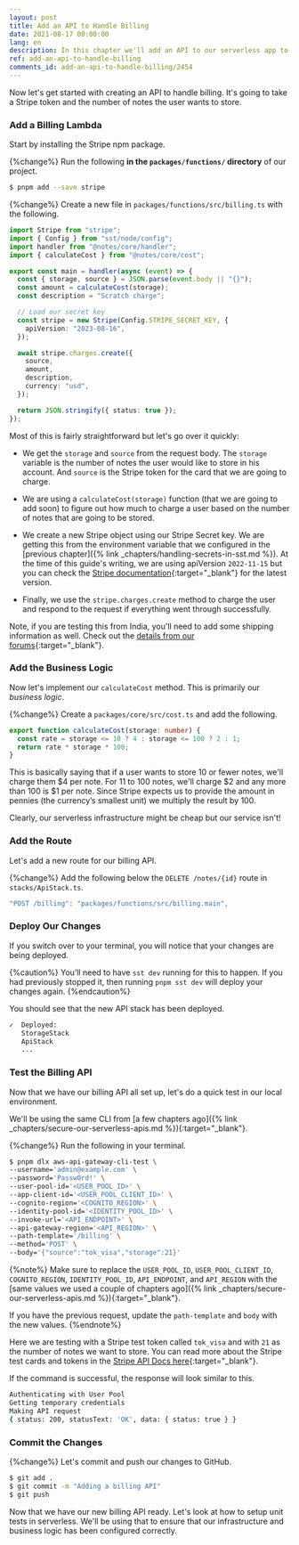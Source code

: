 ```yaml
---
layout: post
title: Add an API to Handle Billing
date: 2021-08-17 00:00:00
lang: en
description: In this chapter we'll add an API to our serverless app to handle billing. We'll use the Stripe npm package in our Lambda function to charge a credit card.
ref: add-an-api-to-handle-billing
comments_id: add-an-api-to-handle-billing/2454
---
```


Now let's get started with creating an API to handle billing. It's going to take a Stripe token and the number of notes the user wants to store.

### Add a Billing Lambda

Start by installing the Stripe npm package.

{%change%} Run the following **in the `packages/functions/` directory** of our project.

```bash
$ pnpm add --save stripe
```

{%change%} Create a new file in `packages/functions/src/billing.ts` with the following.

```typescript
import Stripe from "stripe";
import { Config } from "sst/node/config";
import handler from "@notes/core/handler";
import { calculateCost } from "@notes/core/cost";

export const main = handler(async (event) => {
  const { storage, source } = JSON.parse(event.body || "{}");
  const amount = calculateCost(storage);
  const description = "Scratch charge";

  // Load our secret key
  const stripe = new Stripe(Config.STRIPE_SECRET_KEY, {
    apiVersion: "2023-08-16",
  });

  await stripe.charges.create({
    source,
    amount,
    description,
    currency: "usd",
  });

  return JSON.stringify({ status: true });
});
```

Most of this is fairly straightforward but let's go over it quickly:

- We get the `storage` and `source` from the request body. The `storage` variable is the number of notes the user would like to store in his account. And `source` is the Stripe token for the card that we are going to charge.

- We are using a `calculateCost(storage)` function (that we are going to add soon) to figure out how much to charge a user based on the number of notes that are going to be stored.

- We create a new Stripe object using our Stripe Secret key. We are getting this from the environment variable that we configured in the [previous chapter]({% link _chapters/handling-secrets-in-sst.md %}). At the time of this guide's writing, we are using apiVersion `2022-11-15` but you can check the [Stripe documentation](https://stripe.com/docs/api/versioning){:target="_blank"} for the latest version.

- Finally, we use the `stripe.charges.create` method to charge the user and respond to the request if everything went through successfully.

Note, if you are testing this from India, you'll need to add some shipping information as well. Check out the [details from our forums](https://discourse.sst.dev/t/test-the-billing-api/172/20){:target="_blank"}.

### Add the Business Logic

Now let's implement our `calculateCost` method. This is primarily our _business logic_.

{%change%} Create a `packages/core/src/cost.ts` and add the following.

```typescript
export function calculateCost(storage: number) {
  const rate = storage <= 10 ? 4 : storage <= 100 ? 2 : 1;
  return rate * storage * 100;
}
```

This is basically saying that if a user wants to store 10 or fewer notes, we'll charge them $4 per note. For 11 to 100 notes, we'll charge $2 and any more than 100 is $1 per note. Since Stripe expects us to provide the amount in pennies (the currency’s smallest unit) we multiply the result by 100.

Clearly, our serverless infrastructure might be cheap but our service isn't!

### Add the Route

Let's add a new route for our billing API.

{%change%} Add the following below the `DELETE /notes/{id}` route in `stacks/ApiStack.ts`.

```typescript
"POST /billing": "packages/functions/src/billing.main",
```

### Deploy Our Changes

If you switch over to your terminal, you will notice that your changes are being deployed.

{%caution%}
You’ll need to have `sst dev` running for this to happen. If you had previously stopped it, then running `pnpm sst dev` will deploy your changes again.
{%endcaution%}

You should see that the new API stack has been deployed.

```bash
✓  Deployed:
   StorageStack
   ApiStack
   ...
```

### Test the Billing API

Now that we have our billing API all set up, let's do a quick test in our local environment.

We'll be using the same CLI from [a few chapters ago]({% link _chapters/secure-our-serverless-apis.md %}){:target="_blank"}.

{%change%} Run the following in your terminal.

```bash
$ pnpm dlx aws-api-gateway-cli-test \
--username='admin@example.com' \
--password='Passw0rd!' \
--user-pool-id='<USER_POOL_ID>' \
--app-client-id='<USER_POOL_CLIENT_ID>' \
--cognito-region='<COGNITO_REGION>' \
--identity-pool-id='<IDENTITY_POOL_ID>' \
--invoke-url='<API_ENDPOINT>' \
--api-gateway-region='<API_REGION>' \
--path-template='/billing' \
--method='POST' \
--body='{"source":"tok_visa","storage":21}'
```
{%note%}
Make sure to replace the `USER_POOL_ID`, `USER_POOL_CLIENT_ID`, `COGNITO_REGION`, `IDENTITY_POOL_ID`, `API_ENDPOINT`, and `API_REGION` with the [same values we used a couple of chapters ago]({% link _chapters/secure-our-serverless-apis.md %}){:target="_blank"}.

If you have the previous request, update the `path-template` and `body` with the new values.
{%endnote%}

Here we are testing with a Stripe test token called `tok_visa` and with `21` as the number of notes we want to store. You can read more about the Stripe test cards and tokens in the [Stripe API Docs here](https://stripe.com/docs/testing#cards){:target="_blank"}.

If the command is successful, the response will look similar to this.

```bash
Authenticating with User Pool
Getting temporary credentials
Making API request
{ status: 200, statusText: 'OK', data: { status: true } }
```

### Commit the Changes

{%change%} Let's commit and push our changes to GitHub.

```bash
$ git add .
$ git commit -m "Adding a billing API"
$ git push
```

Now that we have our new billing API ready. Let's look at how to setup unit tests in serverless. We'll be using that to ensure that our infrastructure and business logic has been configured correctly.
